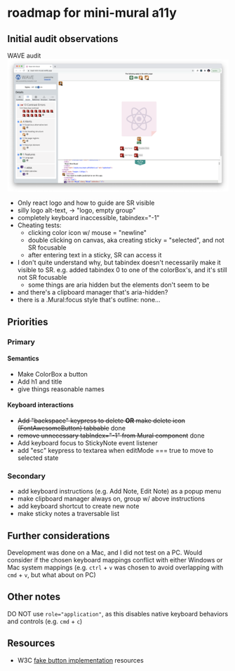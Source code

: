 # roadmap for mini-mural a11y

## Initial audit observations

WAVE audit
![initial WAVE audit results. 13 contrast errors, 4 alerts, and 1 aria](WAVE-initial-run.png)

* Only react logo and how to guide are SR visible
* silly logo alt-text, -> "logo, empty group"
* completely keyboard inaccessible, tabindex="-1"
* Cheating tests:
  * clicking color icon w/ mouse = "newline"
  * double clicking on canvas, aka creating sticky = "selected", and not SR focusable
  * after entering text in a sticky, SR can access it
* I don't quite understand why, but tabindex doesn't necessarily make it visible to SR. e.g. added tabindex 0 to one of the colorBox's, and it's still not SR focusable
  * some things are aria hidden but the elements don't seem to be
* and there's a clipboard manager that's aria-hidden?
* there is a .Mural:focus style that's outline: none...

## Priorities

### Primary

#### Semantics

* Make ColorBox a button
* Add h1 and title
* give things reasonable names

#### Keyboard interactions

* ~~Add "backspace" keypress to delete **OR** make delete icon (FontAwesomeButton) tabbable~~ done
* ~~remove unnecessary tabIndex="-1" from Mural component~~ done
* Add keyboard focus to StickyNote event listener
* add "esc" keypress to textarea when editMode === true to move to selected state

### Secondary

* add keyboard instructions (e.g. Add Note, Edit Note) as a popup menu
* make clipboard manager always on, group w/ above instructions
* add keyboard shortcut to create new note
* make sticky notes a traversable list

## Further considerations

Development was done on a Mac, and I did not test on a PC. Would consider if the chosen keyboard mappings conflict with either Windows or Mac system mappings (e.g. `ctrl` + `v` was chosen to avoid overlapping with `cmd` + `v`, but what about on PC)

## Other notes

DO NOT use `role="application"`, as this disables native keyboard behaviors and controls (e.g. `cmd` + `c`)

## Resources

* W3C [fake button implementation](https://www.w3.org/TR/wai-aria-practices-1.1/examples/button/button.html) resources
